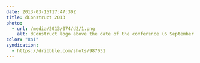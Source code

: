 ```yaml
---
date: 2013-03-15T17:47:30Z
title: dConstruct 2013
photo:
  - url: /media/2013/074/d2/1.png
    alt: dConstruct logo above the date of the conference (6 September 2013) on an abstract green background.
color: "8a1"
syndication:
  - https://dribbble.com/shots/987031
---
```

